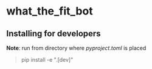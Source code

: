 # **what_the_fit_bot**

## Installing for developers

__Note__: run from directory where _pyproject.toml_ is placed

> pip install -e ".[dev]"  